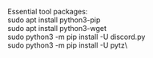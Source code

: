 Essential tool packages:\
sudo apt install python3-pip\
sudo apt install python3-wget\
sudo python3 -m pip install -U discord.py\
sudo python3 -m pip install -U pytz\
